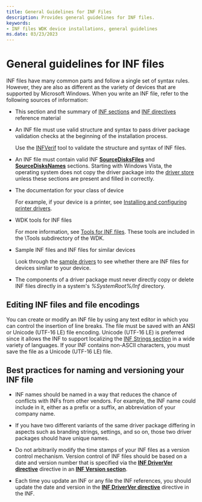 ```yaml
---
title: General Guidelines for INF Files
description: Provides general guidelines for INF files.
keywords:
- INF files WDK device installations, general guidelines
ms.date: 03/23/2023
---
```


# General guidelines for INF files

INF files have many common parts and follow a single set of syntax rules. However, they are also as different as the variety of devices that are supported by Microsoft Windows. When you write an INF file, refer to the following sources of information:

- This section and the summary of [INF sections](summary-of-inf-sections.md) and [INF directives](summary-of-inf-directives.md) reference material

- An INF file must use valid structure and syntax to pass driver package validation checks at the beginning of the installation process.

    Use the [INFVerif](../devtest/infverif.md) tool to validate the structure and syntax of INF files.

- An INF file must contain valid INF [**SourceDisksFiles**](inf-sourcedisksfiles-section.md) and [**SourceDisksNames**](inf-sourcedisksnames-section.md) sections. Starting with Windows Vista, the operating system does not copy the driver package into the [driver store](driver-store.md) unless these sections are present and filled in correctly.

- The documentation for your class of device

    For example, if your device is a printer, see [Installing and configuring printer drivers](../print/installing-and-configuring-printer-drivers.md).

- WDK tools for INF files

    For more information, see [Tools for INF files](../devtest/tools-for-inf-files.md). These tools are included in the \\Tools subdirectory of the WDK.

- Sample INF files and INF files for similar devices

    Look through the [sample drivers](https://github.com/Microsoft/Windows-driver-samples) to see whether there are INF files for devices similar to your device.

- The components of a driver package must never directly copy or delete INF files directly in a system's *%SystemRoot%/Inf* directory.

## Editing INF files and file encodings

You can create or modify an INF file by using any text editor in which you can control the insertion of line breaks. The file must be saved with an ANSI or Unicode (UTF-16 LE) file encoding. Unicode (UTF-16 LE) is preferred since it allows the INF to support localizing the [INF Strings section](./inf-strings-section.md) in a wide variety of languages. If your INF contains non-ASCII characters, you must save the file as a Unicode (UTF-16 LE) file.

## Best practices for naming and versioning your INF file

- INF names should be named in a way that reduces the chance of conflicts with INFs from other vendors.  For example, the INF name could include in it, either as a prefix or a suffix, an abbreviation of your company name.

- If you have two different variants of the same driver package differing in aspects such as branding strings, settings, and so on, those two driver packages should have unique names.

- Do not arbitrarily modify the time stamps of your INF files as a version control mechanism. Version control of INF files should be based on a date and version number that is specified via the [**INF DriverVer directive**](inf-driverver-directive.md) directive in an [**INF Version section**](inf-version-section.md).

- Each time you update an INF or any file the INF references, you should update the date and version in the [**INF DriverVer directive**](inf-driverver-directive.md) directive in the INF.
